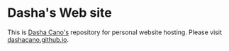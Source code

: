 # Dasha's Web site

This is [Dasha Cano's](https://github.com/dashacano) repository for personal website hosting. Please visit [dashacano.github.io](https://dashacano.github.io).
